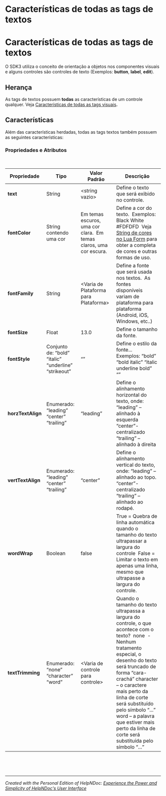 # Características de todas as tags de textos

# Características de todas as tags de textos

O SDK3 utiliza o conceito de orientação a objetos nos componentes visuais e alguns controles são controles de texto (Exemplos: **button**, **label**, **edit**).

## Herança

As tags de textos possuem **todas** as características de um controle qualquer. Veja [Características de todas as tags visuais](<Caracteristicasdetodasastagsvisu.md>)**.**

## Características

Além das características herdadas, todas as tags textos também possuem as seguintes características:

### Propriedades e Atributos

&nbsp;

| **Propriedade** | Tipo | Valor Padrão | Descrição |
| --- | --- | --- | --- |
| **text** | String | \<string vazio\> | Define o texto que será exibido no controle. |
| **fontColor** | String contendo uma cor&nbsp; | Em temas escuros, uma cor clara.&nbsp; Em temas claros, uma cor escura. | Define a cor do texto.&nbsp; Exemplos: Black White #FDFDFD&nbsp; Veja [String de cores no Lua Form](<StringdecoresnoLuaForm.md>) para obter a completa de cores e outras formas de uso. |
| **fontFamily** | String | \<Varia de Plataforma para Plataforma\> | Define a fonte que será usada nos textos.&nbsp; As fontes disponíveis variam de plataforma para plataforma (Android, iOS, Windows, etc..) |
| **fontSize** | Float | &#49;3.0 | Define o tamanho da fonte.&nbsp; |
| **fontStyle** | Conjunto de: “bold” “italic” “underline” “strikeout” | “” | Define o estilo da fonte...&nbsp; Exemplos: “bold” “bold italic” “italic underline bold” “”&nbsp; |
| **horzTextAlign** | Enumerado: “leading” “center” “trailing” | “leading” | Define o alinhamento horizontal do texto, onde: “leading” – alinhado à esquerda “center”- centralizado “trailing” – alinhado à direita&nbsp; |
| **vertTextAlign** | Enumerado: “leading” “center” “trailing” | “center” | Define o alinhamento vertical do texto, onde: “leading” – alinhado ao topo. “center”- centralizado “trailing” – alinhado ao rodapé.&nbsp; |
| **wordWrap** | Boolean | false | True = Quebra de linha automática quando o tamanho do texto ultrapassar a largura do controle&nbsp; False = Limitar o texto em apenas uma linha, mesmo que ultrapasse a largura do controle.&nbsp; |
| **textTrimming** | Enumerado: “none” “character” “word” | \<Varia de controle para controle\> | Quando o tamanho do texto ultrapassa a largura do controle, o que acontece com o texto?&nbsp; none&nbsp; - Nenhum tratamento especial, o desenho do texto será truncado de forma “cara-crachá” character – o caractere mais perto da linha de corte será substituído pelo símbolo “...” word – a palavra que estiver mais perto da linha de corte será substituída pelo símbolo “...”&nbsp; |


&nbsp;

&nbsp;


***
_Created with the Personal Edition of HelpNDoc: [Experience the Power and Simplicity of HelpNDoc's User Interface](<https://www.helpndoc.com/feature-tour/stunning-user-interface/>)_
